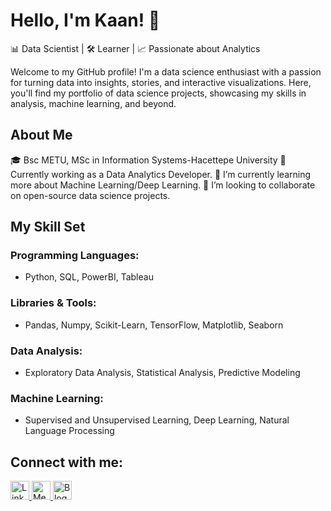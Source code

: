 # Hello, I'm Kaan! 👋

📊 Data Scientist | 🛠️ Learner | 📈 Passionate about Analytics

Welcome to my GitHub profile! I'm a data science enthusiast with a passion for turning data into insights, stories, and interactive visualizations. Here, you'll find my portfolio of data science projects, showcasing my skills in analysis, machine learning, and beyond.

## About Me
🎓 Bsc METU, MSc in Information Systems-Hacettepe University
💼 Currently working as a Data Analytics Developer.
🌱 I’m currently learning more about Machine Learning/Deep Learning.
👯 I’m looking to collaborate on open-source data science projects.

## My Skill Set

### Programming Languages:
- Python, SQL, PowerBI, Tableau
  
### Libraries & Tools: 
- Pandas, Numpy, Scikit-Learn, TensorFlow, Matplotlib, Seaborn

### Data Analysis:
- Exploratory Data Analysis, Statistical Analysis, Predictive Modeling

### Machine Learning:
- Supervised and Unsupervised Learning, Deep Learning, Natural Language Processing


## Connect with me:
<a href="https://www.linkedin.com/in/alikaanerden">
  <img src="https://upload.wikimedia.org/wikipedia/commons/c/ca/LinkedIn_logo_initials.png" alt="LinkedIn" width="30px"/>
</a>
<a href="https://medium.com/@kaanerdenn">
  <img src="https://upload.wikimedia.org/wikipedia/commons/thumb/e/ec/Medium_logo_Monogram.svg/1200px-Medium_logo_Monogram.svg.png" alt="Medium" width="30px"/>
</a>
<a href="https://statisticswithkaan.blogspot.com">
  <img src="https://seeklogo.com/images/B/blogger_B-logo-47610B2F87-seeklogo.com.png" alt="Blogger" width="30px"/>
</a>

